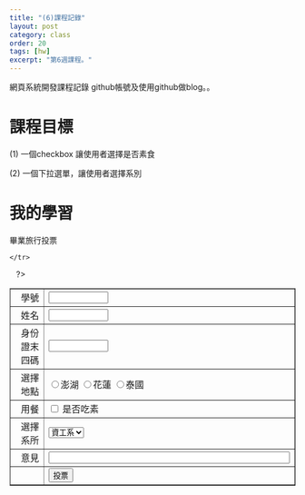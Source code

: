 ```yaml
---
title: "(6)課程記錄"
layout: post
category: class
order: 20
tags: [hw]
excerpt: "第6週課程。"
---
```

網頁系統開發課程記錄
github帳號及使用github做blog。。

# 課程目標
(1) 一個checkbox 讓使用者選擇是否素食

(2) 一個下拉選單，讓使用者選擇系別

# 我的學習
<html lang="lang="zh-Hant-TW"">
<head>
<meta http-equiv="Content-Type" content="text/html; charset=utf-8" />
<title>畢業旅行投票</title>
</head>
<body>
<?php
<p>畢業旅行投票</p>
<form method='post' action='confirm1.php'>


<table border='1' width='100%' id='table1'>
    <tr>
        <td align='right' width='200'>學號</td>
        <td><input type='text' name='SID' size='10'>　</td>
    </tr>
    <tr>
        <td align='right' width='200'>姓名</td>
        <td><input type='text' name='SName' size='10'>　</td>
    </tr>
    <tr>
        <td align='right' width='200'>身份證末四碼</td>
        <td><input type='text' name='SCode' size='10'></td>
    </tr>
    <tr>
        <td align='right' width='200'>選擇地點</td>
        <td><input type='radio' value='澎湖' name='SLoc'>澎湖
            <input type='radio' value='花蓮' name='SLoc'>花蓮
            <input type='radio' value='泰國' name='SLoc'>泰國</td>
    </tr>
    <tr>
            <td align='right' width='200'>用餐</td>
            <td><input type="checkbox" name="SVet" value="吃素"> 是否吃素
    </tr>
    <tr>
        <td align='right' width='200'>選擇系所</td>
        <td>
            <select>
            <option value="資工系">資工系</option>
            <option value="數媒系">數媒系</option>
            <option value="幼教系">幼教系</option>
            <option value="生醫系">生醫系</option>
            </select>
        </td>
    </tr>
    <tr>
        <td align='right' width='200'>意見</td>
        <td><input type='text' name='SComment' size='50'>　</td>
    </tr>
    <tr>
        <td align='right' width='200'>　</td>
        <td><input type='submit' name='Submit' value='投票'>　</td>
        
    </tr>
    ?>
</table>
</form>
</body>

</html>

[1]: https://github.com/        "GitHub"
[2]: https://pages.github.com/  "GitHub Pages"
[3]: https://jekyllrb.com/      "Jekyll"
[4]: http://markdown.tw         "Markdown文件"
[5]: http://dillinger.io/       "Dillinger"









